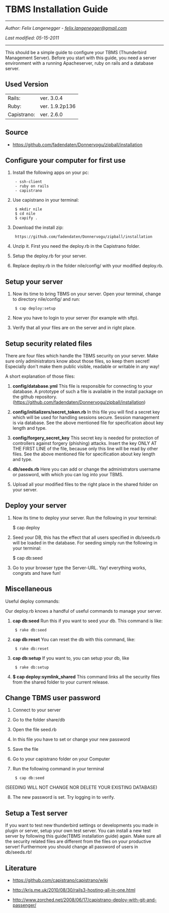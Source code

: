 
TBMS Installation Guide
==================
-----------------------------------

*Author: Felix Langenegger - felix.langenegger@gmail.com*

*Last modified: 05-15-2011*


------------------------------------ 

This should be a simple guide to configure your TBMS (Thunderbird Management Server). Before you start with this guide, you need a server environment with a running Apacheserver, ruby on rails and a database server.

Used Version
-------------------

<table>
  <tr>
    <td>Rails:</td><td>ver. 3.0.4</td>
  </tr>
  <tr>
    <td>Ruby:</td><td>ver. 1.9.2p136</td>
  </tr>
  <tr>
    <td>Capistrano: </td><td>ver. 2.6.0</td>
  </tr>
</table>

Source
--------

- https://github.com/fadendaten/Donnervogu/zipball/installation


Configure your computer for first use
-----------------------------------------------------
1. Install the following apps on your pc:
      
        - ssh-client
        - ruby on rails
        - capistrano

2. Use capistrano in your terminal:

        $ mkdir nile
        $ cd nile
        $ capify .

3. Download the install zip:

        https://github.com/fadendaten/Donnervogu/zipball/installation

4. Unzip it. First you need the deploy.rb in the Capistrano folder.

6. Setup the deploy.rb for your server.

7. Replace deploy.rb in the folder nile/config/ with your modified deploy.rb.

Setup your server
--------------------------
1. Now its time to bring TBMS on your server. Open your terminal, change to directory nile/config/ and run:

        $ cap deploy:setup

2. Now you have to login to your server (for example with sftp).
3. Verify that all your files are on the server and in right place.

Setup security related files
---------------------------------------
There are four files which handle the TBMS security on your server. Make sure only administrators know about those files, so keep them secret! Especially don't make them public visible, readable or writable in any way!

A short explanation of those files:

1. **config/database.yml**
This file is responsible for connecting to your database. A prototype of such a file is available in the install package on the github repository. (https://github.com/fadendaten/Donnervogu/zipball/installation)

2. **config/initializers/secret_token.rb**
In this file you will find a secret key which will be used for handling sessions secure. Session management is via database. See the above mentioned file for specification about key length and type.

3. **config/forgery_secret_key**
This secret key is needed for protection of controllers against forgery (phishing) attacks. Insert the key ONLY AT THE FIRST LINE of the file, because only this line will be read by other files. See the above mentioned file for specification about key length and type.

4. **db/seeds.rb**
Here you can add or change the administrators username or password, with which you can log into your TBMS.

5. Upload all your modified files to the right place in the shared folder on your server.


Deploy your server
----------------------------
1. Now its time to deploy your server. Run the following in your terminal:

      $ cap deploy

2. Seed your DB, this has the effect that all users specified in db/seeds.rb will be loaded in the database. For seeding simply run the following in your terminal:

      $ cap db:seed

3. Go to your browser type the Server-URL. Yay! everything works, congrats and have fun!

Miscellaneous
---------------------
Useful deploy commands:

Our deploy.rb knows a handful of useful commands to manage your server.

1. **cap db:seed**
Run this if you want to seed your db. This command is like:

        $ rake db:seed

2. **cap db:reset**
You can reset the db with this command, like:

        $ rake db:reset

3. **cap db:setup**
If you want to, you can setup your db, like

        $ rake db:setup

4. **$ cap deploy:symlink_shared**
This command links all the security files from the shared folder to your current release.


Change TBMS user password
-------------------------------------------
1. Connect to your server

2. Go to the folder share/db

3. Open the file seed.rb

4. In this file you have to set or change your new password

5. Save the file

6. Go to your capistrano folder on your Computer

7. Run the following command in your terminal

        $ cap db:seed

(SEEDING WILL NOT CHANGE NOR DELETE YOUR EXISTING DATABASE)

8. The new password is set. Try logging in to verify.

Setup a Test server
----------------------------


If you want to test new thunderbird settings or developments you made in plugin or server, setup your own test server. You can install a new test server by following this guide(TBMS installation guide) again. Make sure all the security related files are different from the files on your productive server! Furthermore you should change all password of users in db/seeds.rb!

Literature
--------------

- https://github.com/capistrano/capistrano/wiki

- http://kris.me.uk/2010/08/30/rails3-hosting-all-in-one.html

- http://www.zorched.net/2008/06/17/capistrano-deploy-with-git-and-passenger/


